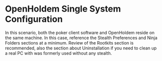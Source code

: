 # OpenHoldem Single System Configuration

In this scenario, both the poker client software and OpenHoldem reside
on the same machine. In this case, reference the Stealth Preferences and
Ninja Folders sections at a minimum. Review of the Rootkits section is
recommended, also the section about Uninstallation if you need to clean
up a real PC with was formerly used without any stealth.
